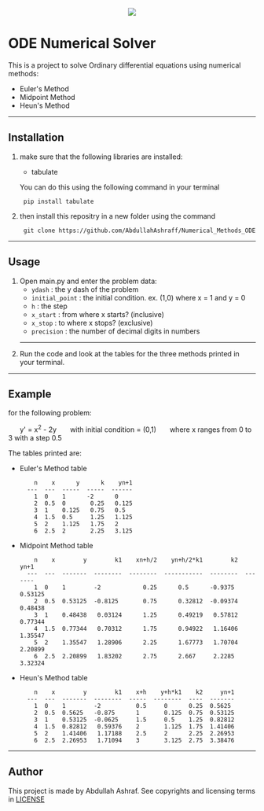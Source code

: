 <p align="center">
	<img src="https://github.com/AbdullahAshraff/Numerical_Methods_ODE/assets/125521810/60559c74-0940-46dd-b1c0-5b9f2e08fe9b">
</p>

ODE Numerical Solver
===============
This is a project to solve Ordinary differential equations using numerical methods:
- Euler's Method
- Midpoint Method
- Heun's Method
---
##			Installation
1. make sure that the following libraries are installed: 
	- tabulate

	You can do this using the following command in your terminal

		pip install tabulate

2. then install this repositry in a new folder using the command

		git clone https://github.com/AbdullahAshraff/Numerical_Methods_ODE
---
##			Usage
1. Open main.py and enter the problem data: 
	- `ydash` : the y dash of the problem
	- `initial_point` : the initial condition. ex. (1,0) where x = 1 and y = 0
	- `h` : the step 
	- `x_start` : from where x starts? (inclusive)
	- `x_stop` : to where x stops? (exclusive)
	- `precision` : the number of decimal digits in numbers
	---	
2. Run the code and look at the tables for the three methods printed in your terminal.
---
##			Example

for the following problem:

&nbsp;&nbsp;&nbsp;&nbsp;&nbsp;&nbsp;y' =  x<sup>2</sup> - 2y
&nbsp;&nbsp;&nbsp;&nbsp;&nbsp;&nbsp;with initial condition = (0,1)
&nbsp;&nbsp;&nbsp;&nbsp;&nbsp;&nbsp;where x ranges from 0 to 3 with a step 0.5

The tables printed are:
- Euler's Method table

		  n    x      y      k    yn+1
		---  ---  -----  -----  ------
		  1  0    1      -2      0
		  2  0.5  0       0.25   0.125
		  3  1    0.125   0.75   0.5
		  4  1.5  0.5     1.25   1.125
		  5  2    1.125   1.75   2
		  6  2.5  2       2.25   3.125

- Midpoint Method table

		  n    x        y        k1    xn+h/2    yn+h/2*k1        k2     yn+1
		---  ---  -------  --------  --------  -----------  --------  -------
		  1  0    1        -2            0.25      0.5      -0.9375   0.53125
		  2  0.5  0.53125  -0.8125       0.75      0.32812  -0.09374  0.48438
		  3  1    0.48438   0.03124      1.25      0.49219   0.57812  0.77344
		  4  1.5  0.77344   0.70312      1.75      0.94922   1.16406  1.35547
		  5  2    1.35547   1.28906      2.25      1.67773   1.70704  2.20899
		  6  2.5  2.20899   1.83202      2.75      2.667     2.2285   3.32324

- Heun's Method table

		  n    x        y        k1    x+h    y+h*k1    k2     yn+1
		---  ---  -------  --------  -----  --------  ----  -------
		  1  0    1        -2          0.5     0      0.25  0.5625
		  2  0.5  0.5625   -0.875      1       0.125  0.75  0.53125
		  3  1    0.53125  -0.0625     1.5     0.5    1.25  0.82812
		  4  1.5  0.82812   0.59376    2       1.125  1.75  1.41406
		  5  2    1.41406   1.17188    2.5     2      2.25  2.26953
		  6  2.5  2.26953   1.71094    3       3.125  2.75  3.38476

---
##			Author
This project is made by Abdullah Ashraf.
See copyrights and licensing terms in [LICENSE](/LICENSE)
